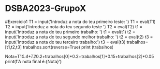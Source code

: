 # DSBA2023-GrupoX
#Exercicio1 
T1 = input('Introduz a nota do teu primeiro teste: ')
T1 = eval(T1)
T2 = input('Introduz a nota do teu segundo teste ')
T2 = eval(T2)
t1 = input('Introduz a nota do teu primeiro trabalho: ')
t1 = eval(t1)
t2 = input('Introduz a nota do teu segundo melhor trabalho: ')
t2 = eval(t2)
t3 = input('Introduz a nota do teu terceiro trabalho:')
t3 = eval(t3)
trabalhos= [t1,t2,t3]
trabalhos.sort(reverse=True)
print (trabalhos)

Nota=T1*0.4+T2*0.2+trabalhos[0]*0.2+trabalhos[1]*0.15+trabalhos[2]*0.05
print(f'A nota final é:{Nota}')
